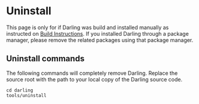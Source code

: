 # Uninstall

This page is only for if Darling was build and installed manually as instructed on [Build Instructions](build-instructions.md). If you installed Darling through a package manager, please remove the related packages using that package manager.

## Uninstall commands

The following commands will completely remove Darling. Replace the source root with the path to your local copy of the Darling source code.

```
cd darling
tools/uninstall
```
